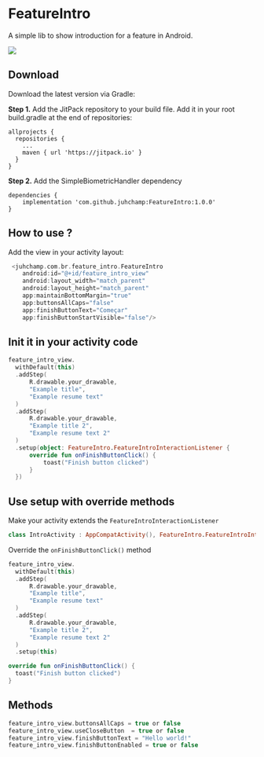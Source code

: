 # FeatureIntro
A simple lib to show introduction for a feature in Android.

[![](https://jitpack.io/v/juhchamp/FeatureIntro.svg)](https://jitpack.io/#juhchamp/FeatureIntro)

## Download
Download the latest version via Gradle:

**Step 1.**
Add the JitPack repository to your build file. Add it in your root build.gradle at the end of repositories:

```
allprojects {
  repositories {
    ...
    maven { url 'https://jitpack.io' }
  }
}
```

**Step 2.**
Add the SimpleBiometricHandler dependency

```
dependencies {
    implementation 'com.github.juhchamp:FeatureIntro:1.0.0'
}
```

## How to use ?
Add the view in your activity layout:

```kotlin
 <juhchamp.com.br.feature_intro.FeatureIntro
    android:id="@+id/feature_intro_view"
    android:layout_width="match_parent"
    android:layout_height="match_parent"
    app:maintainBottomMargin="true"
    app:buttonsAllCaps="false"
    app:finishButtonText="Começar"
    app:finishButtonStartVisible="false"/>
```

## Init it in your activity code

```kotlin
feature_intro_view.
  withDefault(this)
  .addStep(
      R.drawable.your_drawable,
      "Example title",
      "Example resume text"
  )
  .addStep(
      R.drawable.your_drawable,
      "Example title 2",
      "Example resume text 2"
  )
  .setup(object: FeatureIntro.FeatureIntroInteractionListener {
      override fun onFinishButtonClick() {
          toast("Finish button clicked")
      }
  })

```

## Use setup with override methods

Make your activity extends the  ```FeatureIntroInteractionListener```
```kotlin
class IntroActivity : AppCompatActivity(), FeatureIntro.FeatureIntroInteractionListener {...}
```

Override the ```onFinishButtonClick()``` method
```kotlin
feature_intro_view.
  withDefault(this)
  .addStep(
      R.drawable.your_drawable,
      "Example title",
      "Example resume text"
  )
  .addStep(
      R.drawable.your_drawable,
      "Example title 2",
      "Example resume text 2"
  )
  .setup(this)

override fun onFinishButtonClick() {
  toast("Finish button clicked")
}

```
## Methods
```kotlin
feature_intro_view.buttonsAllCaps = true or false
feature_intro_view.useCloseButton  = true or false
feature_intro_view.finishButtonText = "Hello world!"
feature_intro_view.finishButtonEnabled = true or false
```